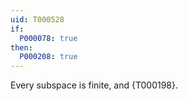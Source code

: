 ```yaml
---
uid: T000528
if:
  P000078: true
then:
  P000208: true
---
```


Every subspace is finite, and {T000198}.
